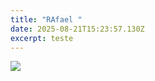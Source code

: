 ```yaml
---
title: "RAfael "
date: 2025-08-21T15:23:57.130Z
excerpt: teste
---
```

![](/img/uploads/9d82f617-294a-494a-8701-4122abd73a3e.webp)